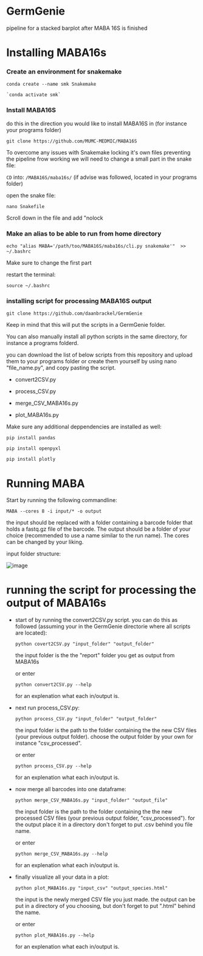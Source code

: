 # GermGenie
pipeline for a stacked barplot after MABA 16S is finished

# Installing MABA16s
### Create an environment for snakemake
```
conda create --name smk Snakemake 
```

```
`conda activate smk`
```

### Install MABA16S
do this in the direction you would like to install MABA16S in (for instance your programs folder)

```
git clone https://github.com/MUMC-MEDMIC/MABA16S
```

To overcome any issues with Snakemake locking it's own files preventing the pipeline frow working we will need to change a small part in the snake file:

`CD` into: `/MABA16S/maba16s/` (if advise was followed, located in your programs folder)

open the snake file: 
```
nano Snakefile
```
Scroll down in the file and add "nolock

### Make an alias to be able to run from home directory
```
echo "alias MABA='/path/too/MABA16S/maba16s/cli.py snakemake'"  >> ~/.bashrc
```

Make sure to change the first part

restart the terminal: 
```
source ~/.bashrc
```

### installing script for processing MABA16S output

```
git clone https://github.com/daanbrackel/GermGenie
```
Keep in mind that this will put the scripts in a GermGenie folder.

You can also manually install all python scripts in the same directory, for instance a programs folderd.

you can download the list of below scripts from this repository and upload them to your programs folder or create them yourself by using nano "file_name.py", and copy pasting the script.

- convert2CSV.py

- process_CSV.py

- merge_CSV_MABA16s.py

- plot_MABA16s.py

Make sure any additional deppendencies are installed as well:
```
pip install pandas
```
```
pip install openpyxl
```
```
pip install plotly
```
  
# Running MABA 

Start by running the following commandline:

```
MABA --cores 8 -i input/* -o output
```
the input should be replaced with a folder containing a barcode folder that holds a fastq.gz file of the barcode. The output should be a folder of your choice (recommended to use a name similar to the run name). The cores can be changed by your liking.

input folder structure:

![image](https://github.com/daanbrackel/MABA16s_after_process/assets/127868974/5b460540-0d40-4835-8a5e-41d3e5b0e1dc)


# running the script for processing the output of MABA16s

- start of by running the convert2CSV.py script. you can do this as followed (assuming your in the GermGenie directorie where all scripts are located):

  ```
  python covert2CSV.py "input_folder" "output_folder"
  ```

  the input folder is the the "report" folder you get as output from MABA16s

  or enter 

  ```
  python convert2CSV.py --help
  ```

  for an explenation what each in/output is.

- next run process_CSV.py:

  ```
  python process_CSV.py "input_folder" "output_folder"
  ```

  the input folder is the path to the folder containing the the new CSV files (your previous output folder). choose the output folder by your own for instance "csv_processed".

  or enter 

  ```
  python process_CSV.py --help
  ```

  for an explenation what each in/output is.

- now merge all barcodes into one dataframe:

  ```
  python merge_CSV_MABA16s.py "input_folder" "output_file"
  ```

  the input folder is the path to the folder containing the the new processed CSV files (your previous output folder, "csv_processed"). for the output place it in a directory don't forget to put .csv behind you file name.

  or enter 

  ```
  python merge_CSV_MABA16s.py --help
  ```

  for an explenation what each in/output is.

- finally visualize all your data in a plot:

  ```
  python plot_MABA16s.py "input_csv" "output_species.html"
  ```

  the input is the newly merged CSV file you just made. the output can be put in a directory of you choosing, but don't forget to put ".html" behind the name.

  or enter 

  ```
  python plot_MABA16s.py --help
  ```

  for an explenation what each in/output is.
